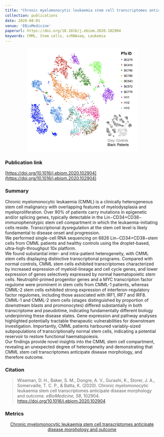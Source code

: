 ```yaml
---
title: "Chronic myelomonocytic leukaemia stem cell transcriptomes anticipate disease morphology and outcome"
collection: publications
date: 2020-08-01
venue: 'EBioMedicine'
paperurl: https://doi.org/10.1016/j.ebiom.2020.102904
keywords: CMML, Stem cells, scRNAseq, Leukemia
---
```

<div style="text-align: center;">
  <img src="https://raw.githubusercontent.com/EspressoKris/Portfolio/master/images/GraphicalAbstracts/2020_EBM_Wiseman.jpg" alt="Graphical Abstract" style="width: 360px; height: 340px;">
</div>

### Publication link
[https://doi.org/10.1016/j.ebiom.2020.102904](https://doi.org/10.1016/j.ebiom.2020.102904)

### Summary
Chronic myelomonocytic leukaemia (CMML) is a clinically heterogeneous stem cell malignancy with overlapping features of myelodysplasia and myeloproliferation. Over 90% of patients carry mutations in epigenetic and/or splicing genes, typically detectable in the Lin−CD34+CD38− immunophenotypic stem cell compartment in which the leukaemia-initiating cells reside. Transcriptional dysregulation at the stem cell level is likely fundamental to disease onset and progression.  
We performed single-cell RNA sequencing on 6826 Lin−CD34+CD38−stem cells from CMML patients and healthy controls using the droplet-based, ultra-high-throughput 10x platform.  
We found substantial inter- and intra-patient heterogeneity, with CMML stem cells displaying distinctive transcriptional programs. Compared with normal controls, CMML stem cells exhibited transcriptomes characterized by increased expression of myeloid-lineage and cell cycle genes, and lower expression of genes selectively expressed by normal haematopoietic stem cells. Neutrophil-primed progenitor genes and a MYC transcription factor regulome were prominent in stem cells from CMML-1 patients, whereas CMML-2 stem cells exhibited strong expression of interferon-regulatory factor regulomes, including those associated with IRF1, IRF7 and IRF8. CMML-1 and CMML-2 stem cells (stages distinguished by proportion of downstream blasts and promonocytes) differed substantially in both transcriptome and pseudotime, indicating fundamentally different biology underpinning these disease states. Gene expression and pathway analyses highlighted potentially tractable therapeutic vulnerabilities for downstream investigation. Importantly, CMML patients harboured variably-sized subpopulations of transcriptionally normal stem cells, indicating a potential reservoir to restore functional haematopoiesis.  
Our findings provide novel insights into the CMML stem cell compartment, revealing an unexpected degree of heterogeneity and demonstrating that CMML stem cell transcriptomes anticipate disease morphology, and therefore outcome.

### Citation
> Wiseman, D. H., Baker, S. M., Dongre, A. V., Gurashi, K., Storer, J. A., Somervaille, T. C. P., & Batta, K. (2020). Chronic myelomonocytic leukaemia stem cell transcriptomes anticipate disease morphology and outcome. *eBioMedicine, 58*, 102904. https://doi.org/10.1016/j.ebiom.2020.102904

### Metrics
<div style="text-align: center;">
  <a href="https://plu.mx/plum/a/?doi=10.1016/j.ebiom.2020.102904" data-hide-print="true" class="plumx-details plum-bigben-theme" data-site="plum" data-hide-when-empty="true" data-no-link="true" data-pass-hidden-categories="true" data-hide-mentions="true" data-hide-socialmedia="false">Chronic myelomonocytic leukaemia stem cell transcriptomes anticipate disease morphology and outcome</a>
</div>